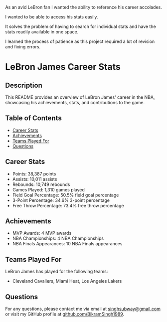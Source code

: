  As an avid LeBron fan I wanted the ability to reference his career accolades. 
 
 I wanted to be able to access his stats easily. 
 
 It solves the problem of having to search for individual stats and have the stats readily available in one space.
 
 I learned the process of patience as this project required a lot of revision and fixing errors.

# LeBron James Career Stats

## Description
This README provides an overview of LeBron James' career in the NBA, showcasing his achievements, stats, and contributions to the game.

## Table of Contents
- [Career Stats](#career-stats)
- [Achievements](#achievements)
- [Teams Played For](#teams-played-for)
- [Questions](#questions)

## Career Stats
- Points: 38,387 points
- Assists: 10,011 assists
- Rebounds: 10,749 rebounds
- Games Played: 1,310 games played
- Field Goal Percentage: 50.5% field goal percentage
- 3-Point Percentage: 34.6% 3-point percentage
- Free Throw Percentage: 73.4% free throw percentage

## Achievements
- MVP Awards: 4 MVP awards
- NBA Championships: 4 NBA Championships
- NBA Finals Appearances: 10 NBA Finals appearances

## Teams Played For
LeBron James has played for the following teams:
- Cleveland Cavaliers, Miami Heat, Los Angeles Lakers

## Questions
For any questions, please contact me via email at [singhsubway@gmail.com](mailto:singhsubway@gmail.com) or visit my GitHub profile at [github.com/BikramSingh1989](https://github.com/BikramSingh1989).
    
